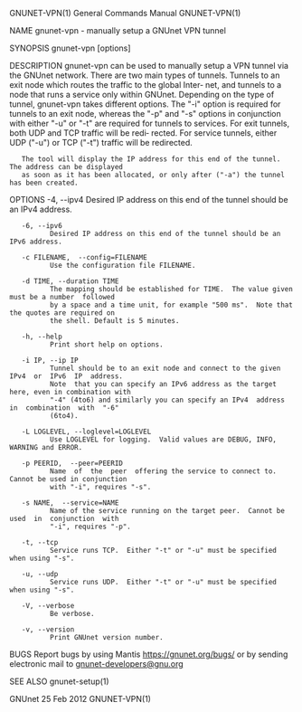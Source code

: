 GNUNET-VPN(1)                          General Commands Manual                          GNUNET-VPN(1)

NAME
       gnunet-vpn - manually setup a GNUnet VPN tunnel

SYNOPSIS
       gnunet-vpn [options]

DESCRIPTION
       gnunet-vpn  can  be used to manually setup a VPN tunnel via the GNUnet network.  There are two
       main types of tunnels.  Tunnels to an exit node which routes the traffic to the global  Inter‐
       net,  and  tunnels to a node that runs a service only within GNUnet.  Depending on the type of
       tunnel, gnunet-vpn takes different options.  The "-i" option is required  for  tunnels  to  an
       exit  node,  whereas  the  "-p"  and  "-s" options in conjunction with either "-u" or "-t" are
       required for tunnels to services.  For exit tunnels, both UDP and TCP traffic  will  be  redi‐
       rected.  For service tunnels, either UDP ("-u") or TCP ("-t") traffic will be redirected.

       The tool will display the IP address for this end of the tunnel.  The address can be displayed
       as soon as it has been allocated, or only after ("-a") the tunnel has been created.

OPTIONS
       -4, --ipv4
              Desired IP address on this end of the tunnel should be an IPv4 address.

       -6, --ipv6
              Desired IP address on this end of the tunnel should be an IPv6 address.

       -c FILENAME,  --config=FILENAME
              Use the configuration file FILENAME.

       -d TIME, --duration TIME
              The mapping should be established for TIME.  The value given must be a number  followed
              by a space and a time unit, for example "500 ms".  Note that the quotes are required on
              the shell. Default is 5 minutes.

       -h, --help
              Print short help on options.

       -i IP, --ip IP
              Tunnel should be to an exit node and connect to the given  IPv4  or  IPv6  IP  address.
              Note  that you can specify an IPv6 address as the target here, even in combination with
              "-4" (4to6) and similarly you can specify an IPv4  address  in  combination  with  "-6"
              (6to4).

       -L LOGLEVEL, --loglevel=LOGLEVEL
              Use LOGLEVEL for logging.  Valid values are DEBUG, INFO, WARNING and ERROR.

       -p PEERID,  --peer=PEERID
              Name  of  the  peer  offering the service to connect to.  Cannot be used in conjunction
              with "-i", requires "-s".

       -s NAME,  --service=NAME
              Name of the service running on the target peer.  Cannot be  used  in  conjunction  with
              "-i", requires "-p".

       -t, --tcp
              Service runs TCP.  Either "-t" or "-u" must be specified when using "-s".

       -u, --udp
              Service runs UDP.  Either "-t" or "-u" must be specified when using "-s".

       -V, --verbose
              Be verbose.

       -v, --version
              Print GNUnet version number.

BUGS
       Report  bugs  by  using  Mantis  <https://gnunet.org/bugs/>  or  by sending electronic mail to
       <gnunet-developers@gnu.org>

SEE ALSO
       gnunet-setup(1)

GNUnet                                       25 Feb 2012                                GNUNET-VPN(1)
